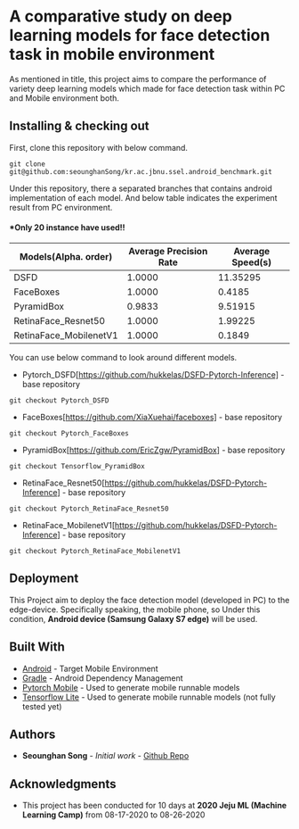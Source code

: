 # **A comparative study on deep learning models for face detection task in mobile environment**

As mentioned in title, this project aims to compare the performance of variety deep learning models which made for face detection task within PC and Mobile environment both.

## Installing & checking out

First, clone this repository with below command.

```
git clone git@github.com:seounghanSong/kr.ac.jbnu.ssel.android_benchmark.git
```

Under this repository, there a separated branches that contains android implementation of each model.
And below table indicates the experiment result from PC environment.

#### *Only 20 instance have used!!

| Models(Alpha. order)   | Average Precision Rate | Average Speed(s) |
| -------------          | -------------          | -------------    |
| DSFD                   | 1.0000                 | 11.35295         |
| FaceBoxes              | 1.0000                 | 0.4185           |
| PyramidBox             | 0.9833                 | 9.51915          |
| RetinaFace_Resnet50    | 1.0000                 | 1.99225          |
| RetinaFace_MobilenetV1 | 1.0000                 | 0.1849           |


You can use below command to look around different models.

* Pytorch_DSFD[https://github.com/hukkelas/DSFD-Pytorch-Inference] - base repository

```
git checkout Pytorch_DSFD
```


* FaceBoxes[https://github.com/XiaXuehai/faceboxes] - base repository

```
git checkout Pytorch_FaceBoxes
```


* PyramidBox[https://github.com/EricZgw/PyramidBox] - base repository

```
git checkout Tensorflow_PyramidBox
```


* RetinaFace_Resnet50[https://github.com/hukkelas/DSFD-Pytorch-Inference] - base repository

```
git checkout Pytorch_RetinaFace_Resnet50
```


* RetinaFace_MobilenetV1[https://github.com/hukkelas/DSFD-Pytorch-Inference] - base repository

```
git checkout Pytorch_RetinaFace_MobilenetV1
```


## Deployment

This Project aim to deploy the face detection model (developed in PC) to the edge-device. Specifically speaking, the mobile phone, so Under this condition, **Android device (Samsung Galaxy S7 edge)** will be used.

## Built With

* [Android](https://developer.android.com/) - Target Mobile Environment
* [Gradle](https://gradle.org/) - Android Dependency Management
* [Pytorch Mobile](https://pytorch.org/mobile/home/) - Used to generate mobile runnable models
* [Tensorflow Lite](https://www.tensorflow.org/lite) - Used to generate mobile runnable models (not fully tested yet)

## Authors

* **Seounghan Song** - *Initial work* - [Github Repo](https://github.com/seounghanSong)


## Acknowledgments

* This project has been conducted for 10 days at **2020 Jeju ML (Machine Learning Camp)** from 08-17-2020 to 08-26-2020
